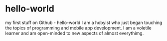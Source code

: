 # hello-world
my first stuff on Github - hello-world
I am a hobyist who just began touching the topics of programming and mobile app development. I am a voletile learner and am open-minded to new aspects of almost everythimg. 
